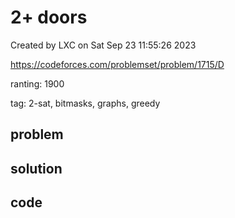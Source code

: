# 2+ doors

Created by LXC on Sat Sep 23 11:55:26 2023

https://codeforces.com/problemset/problem/1715/D

ranting: 1900

tag: 2-sat, bitmasks, graphs, greedy

## problem



## solution



## code

``` cpp

```
